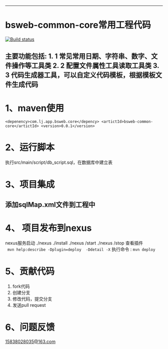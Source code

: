 ---------------------------------------------------------------
# bsweb-common-core常用工程代码 
[![Build status](https://travis-ci.org/15838028035/bsweb-common-core.svg?branch=master)](https://travis-ci.org/15838028035/bsweb-common-core)

主要功能包括:
	1. 1 常见常用日期、字符串、数字、文件操作等工具类
	2. 2 配置文件属性工具读取工具类
	3. 3 代码生成器工具，可以自定义代码模板，根据模板文件生成代码
--------------------------------------------------------------

# 1、maven使用
 `
 	<depenency>com.lj.app.bsweb.core</depency>
  	<artictId>bsweb-common-core</artictId>
  	<version>0.0.1</version> `
# 2、运行脚本
执行src/main/script/db_script.sql，在数据库中建立表

# 3、项目集成

## 添加sqlMap.xml文件到工程中

# 4、 项目发布到nexus
   nexus服务启动
   ./nexus ./install
   ./nexus /start
   ./nexus /stop
查看插件  
	 ` 
	 mvn help:describe -Dplugin=deploy  -Ddetail -X
	  `
执行命令 : 
`
 mvn deploy
  `
	
	 
# 5、贡献代码
 1. fork代码
 2. 创建分支
 3. 修改代码，提交分支
 4. 发送pull request
 
# 6、问题反馈
15838028035@163.com

